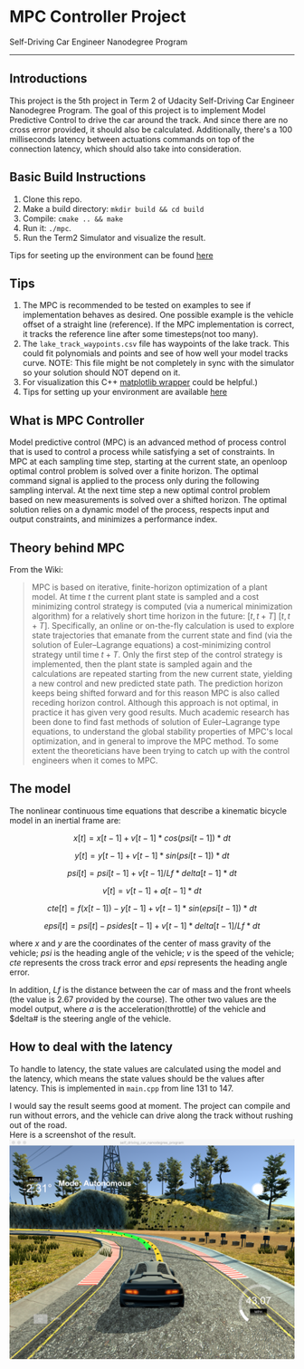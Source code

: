 # MPC Controller Project

Self-Driving Car Engineer Nanodegree Program

---

## Introductions

This project is the 5th project in Term 2 of Udacity Self-Driving Car Engineer Nanodegree Program. The goal of this project is to implement Model Predictive Control to drive the car around the track. And since there are no cross error provided, it should also be calculated. Additionally, there's a 100 milliseconds latency between actuations commands on top of the connection latency, which should also take into consideration.

## Basic Build Instructions

1. Clone this repo.
2. Make a build directory: `mkdir build && cd build`
3. Compile: `cmake .. && make`
4. Run it: `./mpc`.
5. Run the Term2 Simulator and visualize the result. 

Tips for seeting up the environment can be found [here](https://classroom.udacity.com/nanodegrees/nd013/parts/40f38239-66b6-46ec-ae68-03afd8a601c8/modules/0949fca6-b379-42af-a919-ee50aa304e6a/lessons/f758c44c-5e40-4e01-93b5-1a82aa4e044f/concepts/7d235103-5c4d-4001-a227-5ad2ac43bfff)

## Tips

1. The MPC is recommended to be tested on examples to see if implementation behaves as desired. One possible example is the vehicle offset of a straight line (reference). If the MPC implementation is correct, it tracks the reference line after some timesteps(not too many).
2. The `lake_track_waypoints.csv` file has waypoints of the lake track. This could fit polynomials and points and see of how well your model tracks curve. NOTE: This file might be not completely in sync with the simulator so your solution should NOT depend on it.
3. For visualization this C++ [matplotlib wrapper](https://github.com/lava/matplotlib-cpp) could be helpful.)  
4. Tips for setting up your environment are available [here](https://classroom.udacity.com/nanodegrees/nd013/parts/40f38239-66b6-46ec-ae68-03afd8a601c8/modules/0949fca6-b379-42af-a919-ee50aa304e6a/lessons/f758c44c-5e40-4e01-93b5-1a82aa4e044f/concepts/23d376c7-0195-4276-bdf0-e02f1f3c665d)

## What is MPC Controller

Model predictive control (MPC) is an advanced method of process control that is used to control a process while satisfying a set of constraints. In MPC at each
sampling time step, starting at the current state, an openloop optimal control problem is solved over a finite horizon. The optimal command signal is applied to the process only during the following sampling interval. At the next time step a new optimal control problem based on new measurements is solved over a shifted horizon. The optimal solution relies on a dynamic model of the process, respects input and output constraints, and minimizes a performance index. 

## Theory behind MPC  

From the Wiki: 
> MPC is based on iterative, finite-horizon optimization of a plant model. At time $t$ the current plant state is sampled and a cost minimizing control strategy is computed (via a numerical minimization algorithm) for a relatively short time horizon in the future: $[t,t+T]$ $[t,t+T]$. Specifically, an online or on-the-fly calculation is used to explore state trajectories that emanate from the current state and find (via the solution of Euler–Lagrange equations) a cost-minimizing control strategy until time $t+T$. Only the first step of the control strategy is implemented, then the plant state is sampled again and the calculations are repeated starting from the new current state, yielding a new control and new predicted state path. The prediction horizon keeps being shifted forward and for this reason MPC is also called receding horizon control. Although this approach is not optimal, in practice it has given very good results. Much academic research has been done to find fast methods of solution of Euler–Lagrange type equations, to understand the global stability properties of MPC's local optimization, and in general to improve the MPC method. To some extent the theoreticians have been trying to catch up with the control engineers when it comes to MPC.

## The model

The nonlinear continuous time equations that describe a kinematic bicycle model in an inertial frame are:

$$x[t] = x[t-1] + v[t-1]*cos(psi[t-1])*dt$$

$$y[t] = y[t-1] + v[t-1]*sin(psi[t-1])*dt$$

$$psi[t] = psi[t-1] + v[t-1] / Lf*delta[t-1]*dt$$

$$v[t] = v[t-1] + a[t-1] * dt$$

$$cte[t] = f(x[t-1]) - y[t-1] + v[t-1]*sin(epsi[t-1])*dt$$

$$epsi[t] = psi[t] - psides[t-1] + v[t-1]*delta[t-1]/Lf*dt$$


where $x$ and $y$ are the coordinates of the center of mass gravity of the vehicle; $psi$ is the heading angle of the vehicle; $v$ is the speed of the vehicle; $cte$ represents the cross track error and $epsi$ represents the heading angle error. 

In addition, $Lf$ is the distance between the car of mass and the front wheels (the value is 2.67 provided by the course). The other two values are the model output, where $a$ is the acceleration(throttle) of the vehicle and $delta# is the steering angle of the vehicle.  

## How to deal with the latency

To handle to latency, the state values are calculated using the model and the latency, which means the state values should be the values after latency. This is implemented in `main.cpp` from line 131 to 147. 

I would say the result seems good at moment. The project can compile and run without errors, and the vehicle can drive along the track without rushing out of the road.  
Here is a screenshot of the result.
![result_screenshot](image/result_screenshot.png)
